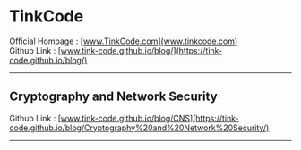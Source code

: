 # TinkCode 
Official Hompage : [www.TinkCode.com](www.tinkcode.com) <br>
Github Link :  [www.tink-code.github.io/blog/](https://tink-code.github.io/blog/)
_____

## Cryptography and Network Security
Github Link  : [www.tink-code.github.io/blog/CNS](https://tink-code.github.io/blog/Cryptography%20and%20Network%20Security/)
_____
